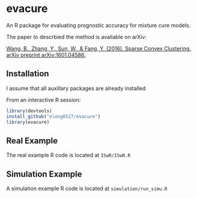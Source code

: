 evacure
=========

An R package for evaluating prognostic accuracy for mixture cure models.

The paper to descrbied the method is avaliable on arXiv:

[Wang, B., Zhang, Y., Sun, W., & Fang, Y. (2016). Sparse Convex Clustering. arXiv preprint arXiv:1601.04586.](https://arxiv.org/abs/1601.04586)

## Installation ##

I assume that all auxillary packages are already installed

From an interactive R session:

```r
library(devtools)
install_github("elong0527/evacure")
library(evacure)
```

## Real Example ##

The real example R code is located at `ISwR/ISwR.R`

## Simulation Example ##

A simulation example R code is located at `simulation/run_simu.R`


